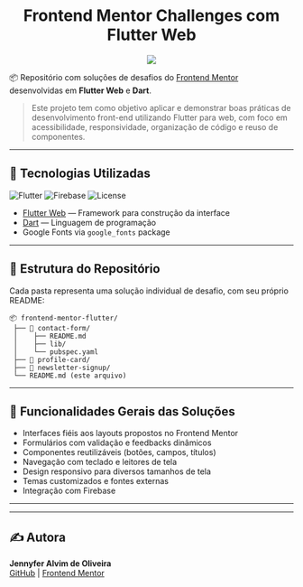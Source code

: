 <h1 align="center">Frontend Mentor Challenges com Flutter Web</h1>

<p align="center"><img src="http://img.shields.io/static/v1?label=STATUS&message=EM%20DESENVOLVIMENTO&color=GREEN&style=for-the-badge"/></p>

📦 Repositório com soluções de desafios do [Frontend Mentor](https://www.frontendmentor.io/) desenvolvidas em **Flutter Web** e **Dart**.

> Este projeto tem como objetivo aplicar e demonstrar boas práticas de desenvolvimento front-end utilizando Flutter para web, com foco em acessibilidade, responsividade, organização de código e reuso de componentes.

---

## 🧪 Tecnologias Utilizadas

![Flutter](https://img.shields.io/badge/Flutter-3.22.3-blue)
![Firebase](https://img.shields.io/badge/Firebase-Firestore-orange)
![License](https://img.shields.io/badge/Propriedade-Privada-red)

- [Flutter Web](https://flutter.dev) — Framework para construção da interface
- [Dart](https://dart.dev) — Linguagem de programação
- Google Fonts via `google_fonts` package
---

## 📁 Estrutura do Repositório

Cada pasta representa uma solução individual de desafio, com seu próprio README:

```
📦 frontend-mentor-flutter/
 ├── 📂 contact-form/
 │    ├── README.md
 │    ├── lib/
 │    └── pubspec.yaml
 ├── 📂 profile-card/
 ├── 📂 newsletter-signup/
 └── README.md (este arquivo)
```

---

## 📌 Funcionalidades Gerais das Soluções

- Interfaces fiéis aos layouts propostos no Frontend Mentor
- Formulários com validação e feedbacks dinâmicos
- Componentes reutilizáveis (botões, campos, títulos)
- Navegação com teclado e leitores de tela
- Design responsivo para diversos tamanhos de tela
- Temas customizados e fontes externas
- Integração com Firebase
---



---

## ✍️ Autora

**Jennyfer Alvim de Oliveira**  
[GitHub](https://github.com/JennieOliveira99) | [Frontend Mentor](https://www.frontendmentor.io/profile/JennieOliveira99)
